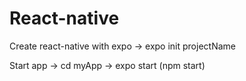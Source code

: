 # React-native
Create react-native with expo -> expo init projectName

Start app -> cd myApp -> expo start (npm start)